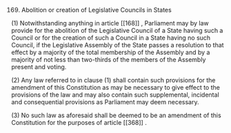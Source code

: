 169. Abolition or creation of Legislative Councils in States

(1) Notwithstanding anything in article [[168]] , Parliament may by law provide for the abolition of the Legislative Council of a State having such a Council or for the creation of such a Council in a State having no such Council, if the Legislative Assembly of the State passes a resolution to that effect by a majority of the total membership of the Assembly and by a majority of not less than two-thirds of the members of the Assembly present and voting.

(2) Any law referred to in clause (1) shall contain such provisions for the amendment of this Constitution as may be necessary to give effect to the provisions of the law and may also contain such supplemental, incidental and consequential provisions as Parliament may deem necessary.

(3) No such law as aforesaid shall be deemed to be an amendment of this Constitution for the purposes of article [[368]] .

